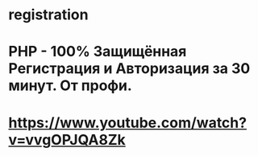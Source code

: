 # registration
# PHP - 100% Защищённая Регистрация и Авторизация за 30 минут. От профи.
# https://www.youtube.com/watch?v=vvgOPJQA8Zk
